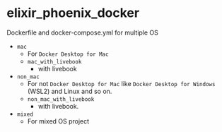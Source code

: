 # elixir_phoenix_docker

Dockerfile and docker-compose.yml for multiple OS

- `mac`
  - For `Docker Desktop for Mac`
  - `mac_with_livebook`
    - with livebook
- `non_mac`
  - For not `Docker Desktop for Mac` like `Docker Desktop for Windows` (WSL2) and Linux and so on.
  - `non_mac_with_livebook`
    - with livebook.
- `mixed`
  - For mixed OS project
